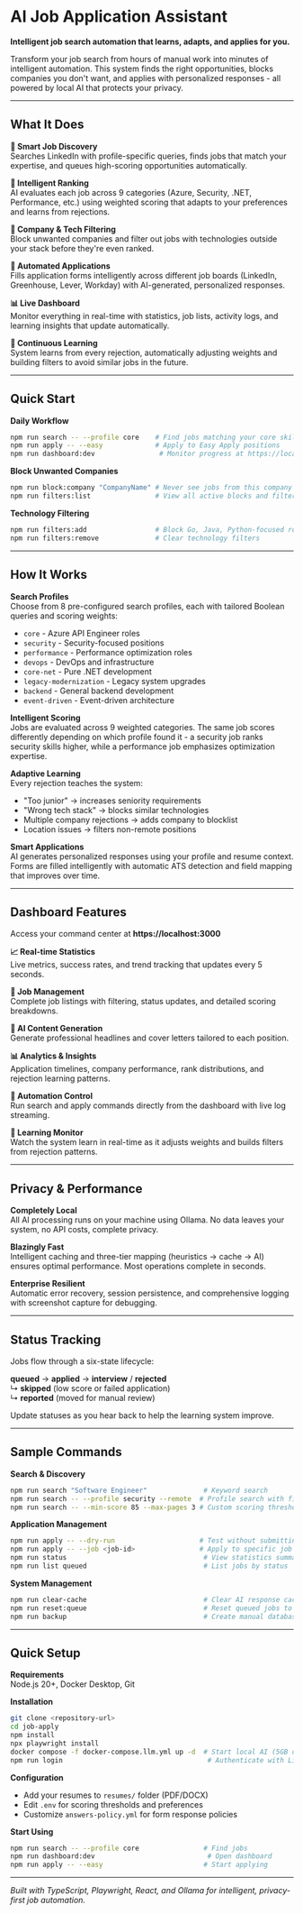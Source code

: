 # AI Job Application Assistant

**Intelligent job search automation that learns, adapts, and applies for you.**

Transform your job search from hours of manual work into minutes of intelligent automation. This system finds the right opportunities, blocks companies you don't want, and applies with personalized responses - all powered by local AI that protects your privacy.

---

## What It Does

**🎯 Smart Job Discovery**  
Searches LinkedIn with profile-specific queries, finds jobs that match your expertise, and queues high-scoring opportunities automatically.

**🧠 Intelligent Ranking**  
AI evaluates each job across 9 categories (Azure, Security, .NET, Performance, etc.) using weighted scoring that adapts to your preferences and learns from rejections.

**🚫 Company & Tech Filtering**  
Block unwanted companies and filter out jobs with technologies outside your stack before they're even ranked.

**🤖 Automated Applications**  
Fills application forms intelligently across different job boards (LinkedIn, Greenhouse, Lever, Workday) with AI-generated, personalized responses.

**📊 Live Dashboard**  
Monitor everything in real-time with statistics, job lists, activity logs, and learning insights that update automatically.

**🔄 Continuous Learning**  
System learns from every rejection, automatically adjusting weights and building filters to avoid similar jobs in the future.

---

## Quick Start

**Daily Workflow**
```bash
npm run search -- --profile core    # Find jobs matching your core skills
npm run apply -- --easy             # Apply to Easy Apply positions  
npm run dashboard:dev                # Monitor progress at https://localhost:3000
```

**Block Unwanted Companies**
```bash
npm run block:company "CompanyName" # Never see jobs from this company again
npm run filters:list                # View all active blocks and filters
```

**Technology Filtering**
```bash
npm run filters:add                 # Block Go, Java, Python-focused roles
npm run filters:remove              # Clear technology filters
```

---

## How It Works

**Search Profiles**  
Choose from 8 pre-configured search profiles, each with tailored Boolean queries and scoring weights:
- `core` - Azure API Engineer roles
- `security` - Security-focused positions  
- `performance` - Performance optimization roles
- `devops` - DevOps and infrastructure
- `core-net` - Pure .NET development
- `legacy-modernization` - Legacy system upgrades
- `backend` - General backend development
- `event-driven` - Event-driven architecture

**Intelligent Scoring**  
Jobs are evaluated across 9 weighted categories. The same job scores differently depending on which profile found it - a security job ranks security skills higher, while a performance job emphasizes optimization expertise.

**Adaptive Learning**  
Every rejection teaches the system:
- "Too junior" → increases seniority requirements
- "Wrong tech stack" → blocks similar technologies  
- Multiple company rejections → adds company to blocklist
- Location issues → filters non-remote positions

**Smart Applications**  
AI generates personalized responses using your profile and resume context. Forms are filled intelligently with automatic ATS detection and field mapping that improves over time.

---

## Dashboard Features

Access your command center at **https://localhost:3000**

**📈 Real-time Statistics**  
Live metrics, success rates, and trend tracking that updates every 5 seconds.

**📝 Job Management**  
Complete job listings with filtering, status updates, and detailed scoring breakdowns.

**🎯 AI Content Generation**  
Generate professional headlines and cover letters tailored to each position.

**📊 Analytics & Insights**  
Application timelines, company performance, rank distributions, and rejection learning patterns.

**🤖 Automation Control**  
Run search and apply commands directly from the dashboard with live log streaming.

**🧠 Learning Monitor**  
Watch the system learn in real-time as it adjusts weights and builds filters from rejection patterns.

---

## Privacy & Performance

**Completely Local**  
All AI processing runs on your machine using Ollama. No data leaves your system, no API costs, complete privacy.

**Blazingly Fast**  
Intelligent caching and three-tier mapping (heuristics → cache → AI) ensures optimal performance. Most operations complete in seconds.

**Enterprise Resilient**  
Automatic error recovery, session persistence, and comprehensive logging with screenshot capture for debugging.

---

## Status Tracking

Jobs flow through a six-state lifecycle:

**queued** → **applied** → **interview** / **rejected**  
↳ **skipped** (low score or failed application)  
↳ **reported** (moved for manual review)

Update statuses as you hear back to help the learning system improve.

---

## Sample Commands

**Search & Discovery**
```bash
npm run search "Software Engineer"              # Keyword search
npm run search -- --profile security --remote  # Profile search with filters
npm run search -- --min-score 85 --max-pages 3 # Custom scoring threshold
```

**Application Management**
```bash
npm run apply -- --dry-run                     # Test without submitting
npm run apply -- --job <job-id>                # Apply to specific job
npm run status                                  # View statistics summary
npm run list queued                             # List jobs by status
```

**System Management**
```bash
npm run clear-cache                             # Clear AI response cache
npm run reset:queue                             # Reset queued jobs to try again
npm run backup                                  # Create manual database backup
```

---

## Quick Setup

**Requirements**  
Node.js 20+, Docker Desktop, Git

**Installation**
```bash
git clone <repository-url>
cd job-apply
npm install
npx playwright install
docker compose -f docker-compose.llm.yml up -d  # Start local AI (5GB download)
npm run login                                    # Authenticate with LinkedIn
```

**Configuration**  
- Add your resumes to `resumes/` folder (PDF/DOCX)
- Edit `.env` for scoring thresholds and preferences  
- Customize `answers-policy.yml` for form response policies

**Start Using**
```bash
npm run search -- --profile core                # Find jobs
npm run dashboard:dev                            # Open dashboard
npm run apply -- --easy                         # Start applying
```

---

*Built with TypeScript, Playwright, React, and Ollama for intelligent, privacy-first job automation.*